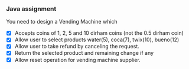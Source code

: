 ### Java assignment

You need to design a Vending Machine which
- [x] Accepts coins of 1, 2, 5 and 10 dirham coins (not the 0.5 dirham coin)
- [x] Allow user to select products water(5), coca(7), twix(10), bueno(12)
- [x] Allow user to take refund by canceling the request.
- [x] Return the selected product and remaining change if any
- [x] Allow reset operation for vending machine supplier.
